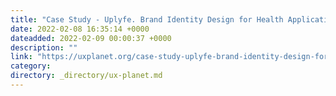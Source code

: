 ```yaml
---
title: "Case Study - Uplyfe. Brand Identity Design for Health Application"
date: 2022-02-08 16:35:14 +0000
dateadded: 2022-02-09 00:00:37 +0000
description: ""
link: "https://uxplanet.org/case-study-uplyfe-brand-identity-design-for-health-application-d4f4dd129780?source=rss----819cc2aaeee0---4"
category:
directory: _directory/ux-planet.md
---
```

